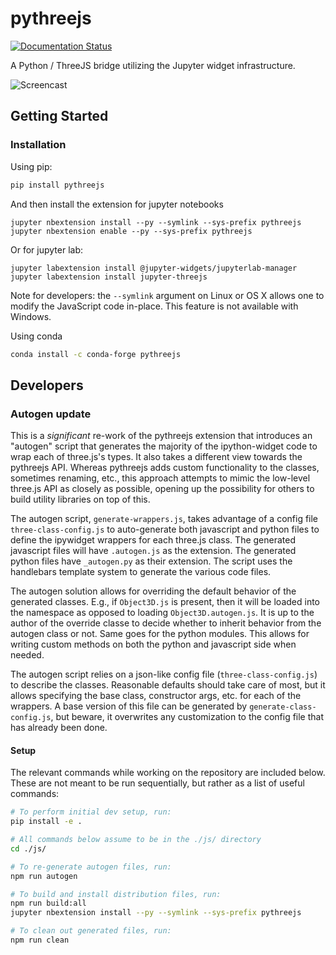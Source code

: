 # pythreejs


[![Documentation Status](https://readthedocs.org/projects/pythreejs/badge/?version=stable)](https://pythreejs.readthedocs.io/en/stable/?badge=stable)


A Python / ThreeJS bridge utilizing the Jupyter widget infrastructure.

![Screencast](screencast.gif)

## Getting Started

### Installation

Using pip:

```bash
pip install pythreejs
```

And then install the extension for jupyter notebooks
```
jupyter nbextension install --py --symlink --sys-prefix pythreejs
jupyter nbextension enable --py --sys-prefix pythreejs
```

Or for jupyter lab:
```
jupyter labextension install @jupyter-widgets/jupyterlab-manager 
jupyter labextension install jupyter-threejs
```

Note for developers: the `--symlink` argument on Linux or OS X allows one to
modify the JavaScript code in-place. This feature is not available
with Windows.

Using conda

```bash
conda install -c conda-forge pythreejs
```


## Developers

### Autogen update

This is a _significant_ re-work of the pythreejs extension that introduces an "autogen" script that generates the majority of the ipython-widget code to wrap each of three.js's types.  It also takes a different view towards the pythreejs API.  Whereas pythreejs adds custom functionality to the classes, sometimes renaming, etc., this approach attempts to mimic the low-level three.js API as closely as possible, opening up the possibility for others to build utility libraries on top of this.

The autogen script, `generate-wrappers.js`, takes advantage of a config file `three-class-config.js` to auto-generate both javascript and python files to define the ipywidget wrappers for each three.js class.  The generated javascript files will have `.autogen.js` as the extension.  The generated python files have `_autogen.py` as their extension.  The script uses the handlebars template system to generate the various code files.

The autogen solution allows for overriding the default behavior of the generated classes.  E.g., if `Object3D.js` is present, then it will be loaded into the namespace as opposed to loading `Object3D.autogen.js`.  It is up to the author of the override classe to decide whether to inherit behavior from the autogen class or not.  Same goes for the python modules.  This allows for writing custom methods on both the python and javascript side when needed.

The autogen script relies on a json-like config file (`three-class-config.js`) to describe the classes.  Reasonable defaults should take care of most, but it allows specifying the base class, constructor args, etc. for each of the wrappers.  A base version of this file can be generated by `generate-class-config.js`, but beware, it overwrites any customization to the config file that has already been done.

#### Setup

The relevant commands while working on the repository are included below. These are not meant to be run sequentially, but rather as a list of useful commands:

```bash
# To perform initial dev setup, run:
pip install -e .

# All commands below assume to be in the ./js/ directory
cd ./js/

# To re-generate autogen files, run:
npm run autogen

# To build and install distribution files, run:
npm run build:all
jupyter nbextension install --py --symlink --sys-prefix pythreejs

# To clean out generated files, run:
npm run clean

```
